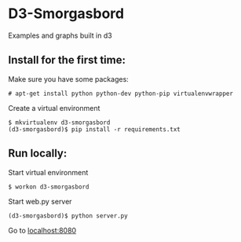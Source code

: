 # D3-Smorgasbord

Examples and graphs built in d3

## Install for the first time:

Make sure you have some packages:

    # apt-get install python python-dev python-pip virtualenvwrapper

Create a virtual environment

    $ mkvirtualenv d3-smorgasbord
    (d3-smorgasbord)$ pip install -r requirements.txt

## Run locally:

Start virtual environment

    $ workon d3-smorgasbord

Start web.py server

    (d3-smorgasbord)$ python server.py

Go to [localhost:8080](http://localhost:8080)
